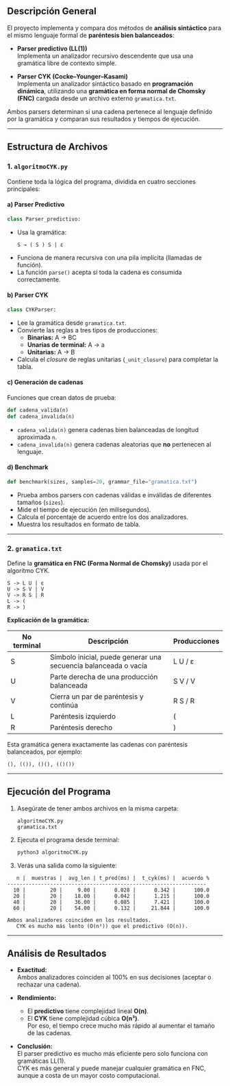 ## Descripción General

El proyecto implementa y compara dos métodos de **análisis sintáctico** para el mismo lenguaje formal de **paréntesis bien balanceados**:

- **Parser predictivo (LL(1))**  
  Implementa un analizador recursivo descendente que usa una gramática libre de contexto simple.

- **Parser CYK (Cocke–Younger–Kasami)**  
  Implementa un analizador sintáctico basado en **programación dinámica**, utilizando una **gramática en forma normal de Chomsky (FNC)** cargada desde un archivo externo `gramatica.txt`.

Ambos parsers determinan si una cadena pertenece al lenguaje definido por la gramática y comparan sus resultados y tiempos de ejecución.

---

## Estructura de Archivos

### 1. `algoritmoCYK.py`
Contiene toda la lógica del programa, dividida en cuatro secciones principales:

#### a) **Parser Predictivo**
```python
class Parser_predictivo:
```
- Usa la gramática:
  ```
  S → ( S ) S | ε
  ```
- Funciona de manera recursiva con una pila implícita (llamadas de función).
- La función `parse()` acepta si toda la cadena es consumida correctamente.

#### b) **Parser CYK**
```python
class CYKParser:
```
- Lee la gramática desde `gramatica.txt`.
- Convierte las reglas a tres tipos de producciones:
  - **Binarias:** A → BC
  - **Unarias de terminal:** A → a
  - **Unitarias:** A → B  
- Calcula el *closure* de reglas unitarias (`_unit_closure`) para completar la tabla.

#### c) **Generación de cadenas**
Funciones que crean datos de prueba:

```python
def cadena_valida(n)
def cadena_invalida(n)
```
- `cadena_valida(n)` genera cadenas bien balanceadas de longitud aproximada `n`.
- `cadena_invalida(n)` genera cadenas aleatorias que **no** pertenecen al lenguaje.

#### d) **Benchmark**
```python
def benchmark(sizes, samples=20, grammar_file="gramatica.txt")
```
- Prueba ambos parsers con cadenas válidas e inválidas de diferentes tamaños (`sizes`).
- Mide el tiempo de ejecución (en milisegundos).
- Calcula el porcentaje de acuerdo entre los dos analizadores.
- Muestra los resultados en formato de tabla.

---

### 2. `gramatica.txt`
Define la **gramática en FNC (Forma Normal de Chomsky)** usada por el algoritmo CYK.

```text
S -> L U | ε
U -> S V | V
V -> R S | R
L -> (
R -> )
```

**Explicación de la gramática:**

| No terminal | Descripción | Producciones |
|--------------|--------------|--------------|
| S | Símbolo inicial, puede generar una secuencia balanceada o vacía | L U  /  ε |
| U | Parte derecha de una producción balanceada | S V / V |
| V | Cierra un par de paréntesis y continúa | R S / R |
| L | Paréntesis izquierdo | ( |
| R | Paréntesis derecho | ) |

Esta gramática genera exactamente las cadenas con paréntesis balanceados, por ejemplo:
```
(), (()), ()(), (()())
```

---

## Ejecución del Programa

1. Asegúrate de tener ambos archivos en la misma carpeta:
   ```
   algoritmoCYK.py
   gramatica.txt
   ```

2. Ejecuta el programa desde terminal:
   ```bash
   python3 algoritmoCYK.py
   ```

3. Verás una salida como la siguiente:

```
   n |  muestras |  avg_len | t_pred(ms) |  t_cyk(ms) |  acuerdo %
-----------------------------------------------------------------
  10 |        20 |     9.00 |      0.028 |      0.342 |      100.0
  20 |        20 |    18.00 |      0.042 |      1.215 |      100.0
  40 |        20 |    36.00 |      0.085 |      7.421 |      100.0
  60 |        20 |    54.00 |      0.132 |     21.844 |      100.0

Ambos analizadores coinciden en los resultados.
   CYK es mucho más lento (O(n³)) que el predictivo (O(n)).
```

---

## Análisis de Resultados

- **Exactitud:**  
  Ambos analizadores coinciden al 100% en sus decisiones (aceptar o rechazar una cadena).

- **Rendimiento:**  
  - El **predictivo** tiene complejidad lineal **O(n)**.
  - El **CYK** tiene complejidad cúbica **O(n³)**.  
    Por eso, el tiempo crece mucho más rápido al aumentar el tamaño de las cadenas.

- **Conclusión:**  
  El parser predictivo es mucho más eficiente pero solo funciona con gramáticas LL(1).  
  CYK es más general y puede manejar cualquier gramática en FNC, aunque a costa de un mayor costo computacional.

